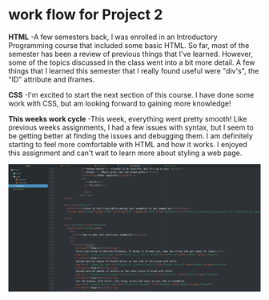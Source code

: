   # work flow for Project 2

  **HTML**
  -A few semesters back, I was enrolled in an Introductory Programming course that included some basic HTML. So far, most of the semester has been
  a review of previous things that I've learned. However, some of the topics discussed in the class went into a bit more detail. A few things that I learned this semester that I really found useful were "div's", the "ID" attribute and iframes.


   **CSS**
   -I'm excited to start the next section of this course. I have done some work with CSS, but am looking forward to gaining more knowledge!

   **This weeks work cycle**
   -This week, everything went pretty smooth! Like previous weeks assignments, I had a few issues with syntax, but I seem to be getting better at finding the issues and debugging them. I am definitely starting to feel more comfortable with HTML and how it works. I enjoyed this assignment and can't wait to learn more about styling a web page.

![my screenshot](./images/screenShot.PNG)
